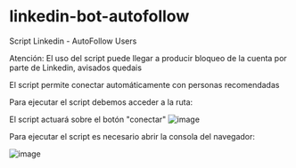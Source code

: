 # linkedin-bot-autofollow
Script Linkedin - AutoFollow Users

Atención: El uso del script puede llegar a producir bloqueo de la cuenta por parte de Linkedin, avisados quedais

El script permite conectar automáticamente con personas recomendadas

Para ejecutar el script debemos acceder a la ruta:


El script actuará sobre el botón "conectar"
![image](https://user-images.githubusercontent.com/93614373/214266268-ea11936e-5622-4d0a-ac71-4854f2b0f5e1.png)


Para ejecutar el script es necesario abrir la consola del navegador:

![image](https://user-images.githubusercontent.com/93614373/214266764-72343741-72f6-445e-94bc-524328690219.png)





